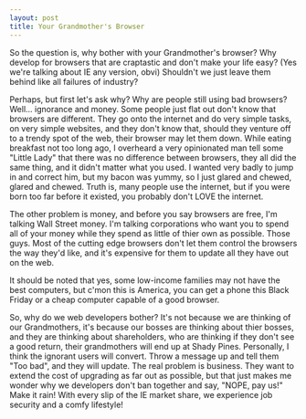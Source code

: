 ```yaml
---
layout: post
title: Your Grandmother's Browser
---
```


So the question is, why bother with your Grandmother's browser?  Why develop for browsers that are craptastic and don't make your life easy?  (Yes we're talking about IE any version, obvi)  Shouldn't we just leave them behind like all failures of industry?

Perhaps, but first let's ask why?  Why are people still using bad browsers?  Well... ignorance and money.  Some people just flat out don't know that browsers are different.  They go onto the internet and do very simple tasks, on very simple websites, and they don't know that, should they venture off to a trendy spot of the web, their browser may let them down.  While eating breakfast not too long ago, I overheard a very opinionated man tell some "Little Lady" that there was no difference between browsers, they all did the same thing, and it didn't matter what you used.  I wanted very badly to jump in and correct him, but my bacon was yummy, so I just glared and chewed, glared and chewed.  Truth is, many people use the internet, but if you were born too far before it existed, you probably don't LOVE the internet.

The other problem is money, and before you say browsers are free, I'm talking Wall Street money.  I'm talking corporations who want you to spend all of your money while they spend as little of thier own as possible.  Those guys.  Most of the cutting edge browsers don't let them control the browsers the way they'd like, and it's expensive for them to update all they have out on the web.

It should be noted that yes, some low-income families may not have the best computers, but c'mon this is America, you can get a phone this Black Friday or a cheap computer capable of a good browser.

So, why do we web developers bother?  It's not because we are thinking of our Grandmothers, it's because our bosses are thinking about thier bosses, and they are thinking about shareholders, who are thinking if they don't see a good return, their grandmothers will end up at Shady Pines.  Personally, I think the ignorant users will convert.  Throw a message up and tell them "Too bad", and they will update.  The real problem is business.  They want to extend the cost of upgrading as far out as possible, but that just makes me wonder why we developers don't ban together and say, "NOPE, pay us!"  Make it rain!  With every slip of the IE market share, we experience job security and a comfy lifestyle!
